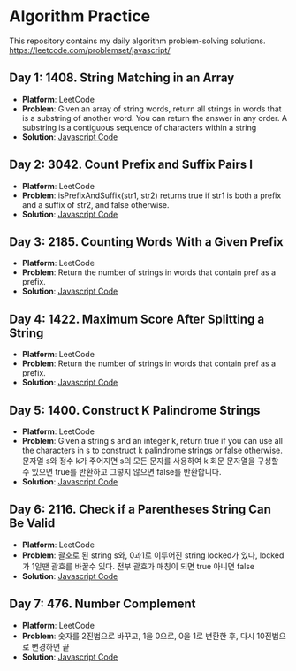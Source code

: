 # Algorithm Practice
This repository contains my daily algorithm problem-solving solutions.
https://leetcode.com/problemset/javascript/

## Day 1: 1408. String Matching in an Array
- **Platform**: LeetCode
- **Problem**: Given an array of string words, return all strings in words that is a substring of another word. You can return the answer in any order. A substring is a contiguous sequence of characters within a string
- **Solution**: [Javascript Code](javascript/day1_1408_string_matching_in_an_array.js)

## Day 2: 3042. Count Prefix and Suffix Pairs I
- **Platform**: LeetCode
- **Problem**: isPrefixAndSuffix(str1, str2) returns true if str1 is both a prefix and a suffix of str2, and false otherwise.
- **Solution**: [Javascript Code](javascript/day2_3042_count_prefix_and_suffix_pairs_I.js)

## Day 3: 2185. Counting Words With a Given Prefix
- **Platform**: LeetCode
- **Problem**: Return the number of strings in words that contain pref as a prefix.
- **Solution**: [Javascript Code](javascript/day3_2185_counting_words_with_a_given_prefix.js)

## Day 4: 1422. Maximum Score After Splitting a String
- **Platform**: LeetCode
- **Problem**: Return the number of strings in words that contain pref as a prefix.
- **Solution**: [Javascript Code](javascript/day4_1422_maximum_score_after_splitting_a_string.js)

## Day 5: 1400. Construct K Palindrome Strings
- **Platform**: LeetCode
- **Problem**:  Given a string s and an integer k, return true if you can use all the characters in s to construct k palindrome strings or false otherwise.
문자열 s와 정수 k가 주어지면 s의 모든 문자를 사용하여 k 회문 문자열을 구성할 수 있으면 true를 반환하고 그렇지 않으면 false를 반환합니다.
- **Solution**: [Javascript Code](javascript/day5_1400_construct_k_palindrome_strings.js)

## Day 6: 2116. Check if a Parentheses String Can Be Valid
- **Platform**: LeetCode
- **Problem**:  괄호로 된 string s와, 0과1로 이루어진 string locked가 있다, locked가 1일땐 괄호를 바꿀수 있다. 전부 괄호가 매칭이 되면 true 아니면 false
- **Solution**: [Javascript Code](javascript/day6_2116_check_if_a_parentheses_string_can_be_valid.js)

## Day 7: 476. Number Complement
- **Platform**: LeetCode
- **Problem**: 숫자를 2진법으로 바꾸고, 1을 0으로, 0을 1로 변환한 후, 다시 10진법으로 변경하면 끝
- **Solution**: [Javascript Code](javascript/day7_476_number_complement.js)